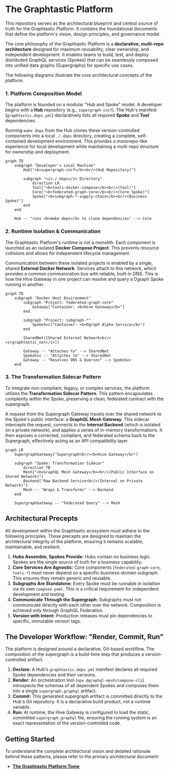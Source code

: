 # The Graphtastic Platform

This repository serves as the architectural blueprint and central source of truth for the Graphtastic Platform. It contains the foundational documents that define the platform's vision, design principles, and governance model.

The core philosophy of the Graphtastic Platform is a **declarative, multi-repo architecture** designed for maximum reusability, clear ownership, and independent development. It enables teams to build, test, and deploy distributed GraphQL services (Spokes) that can be seamlessly composed into unified data graphs (Supergraphs) for specific use cases.

The following diagrams illustrate the core architectural concepts of the platform.

### 1. Platform Composition Model

The platform is founded on a modular "Hub and Spoke" model. A developer begins with a **Hub** repository (e.g., `supergraph-cncf`). The Hub's manifest (`graphtastic.deps.yml`) declaratively lists all required **Spoke** and **Tool** dependencies.

Running `make deps` from the Hub clones these version-controlled components into a local `./.deps` directory, creating a complete, self-contained development environment. This provides a monorepo-like experience for local development while maintaining a multi-repo structure for ownership and deployment.

```mermaid
graph TD
    subgraph "Developer's Local Machine"
        Hub["<b>supergraph-cncf</b><br/>(Hub Repository)"]

        subgraph "<i>./.deps</i> Directory"
            direction LR
            Tool["<b>tools-docker-compose</b><br/>(Tool)"]
            Core["<b>federated-graph-core</b><br/>(Core Spoke)"]
            Spoke["<b>subgraph-*-supply-chain</b><br/>(Business Spoke)"]
        end
    end

    Hub -- "runs <b>make deps</b> to clone dependencies" --> Core
```

### 2. Runtime Isolation & Communication

The Graphtastic Platform's runtime is not a monolith. Each component is launched as an isolated **Docker Compose Project**. This prevents resource collisions and allows for independent lifecycle management.

Communication between these isolated projects is enabled by a single, shared **External Docker Network**. Services attach to this network, which provides a common communication bus with reliable, built-in DNS. This is how the Hive Gateway in one project can resolve and query a Dgraph Spoke running in another.

```mermaid
graph TD
    subgraph "Docker Host Environment"
        subgraph "Project: federated-graph-core"
            Gateway["Container: <b>Hive Gateway</b>"]
        end

        subgraph "Project: subgraph-*"
            SpokeSvc["Container: <b>Dgraph Alpha Service</b>"]
        end

        SharedNet([Shared External Network<br/><i>graphtastic_net</i>])

        Gateway -- "Attaches to" --> SharedNet
        SpokeSvc -- "Attaches to" --> SharedNet
        Gateway -- "Resolves DNS & Queries" --> SpokeSvc
    end
```

### 3. The Transformation Sidecar Pattern

To integrate non-compliant, legacy, or complex services, the platform utilizes the **Transformation Sidecar Pattern**. This pattern encapsulates complexity *within* the Spoke, preserving a clean, federated contract with the supergraph.

A request from the Supergraph Gateway travels over the shared network to the Spoke's public interface: a **GraphQL Mesh Gateway**. This sidecar intercepts the request, connects to the **Internal Backend** (which is isolated on a private network), and applies a series of in-memory transformations. It then exposes a corrected, compliant, and federated schema back to the Supergraph, effectively acting as an API compatibility layer.

```mermaid
graph LR
    SupergraphGateway["Supergraph<br/><b>Hive Gateway</b>"]

    subgraph "Spoke: Transformation Sidecar"
        direction TB
        Mesh["<b>GraphQL Mesh Gateway</b><br/>(Public Interface on Shared Network)"]
        Backend["Raw Backend Service<br/>(Internal on Private Network)"]
        Mesh -- "Wraps & Transforms" --> Backend
    end

    SupergraphGateway -- "Federated Query" --> Mesh
```

## Architectural Precepts

All development within the Graphtastic ecosystem must adhere to the following principles. These precepts are designed to maintain the architectural integrity of the platform, ensuring it remains scalable, maintainable, and resilient.

1.  **Hubs Assemble, Spokes Provide:** Hubs contain no business logic. Spokes are the single source of truth for a business capability.
2.  **Core Services Are Agnostic:** Core components (`federated-graph-core`, `tools-*`) must never depend on a specific business-domain subgraph. This ensures they remain generic and reusable.
3.  **Subgraphs Are Standalone:** Every Spoke must be runnable in isolation via its own `compose.yaml`. This is a critical requirement for independent development and testing.
4.  **Communicate Through the Supergraph:** Subgraphs must not communicate directly with each other over the network. Composition is achieved *only* through GraphQL Federation.
5.  **Version with Intent:** Production releases must pin dependencies to specific, immutable version tags.

## The Developer Workflow: "Render, Commit, Run"

The platform is designed around a declarative, Git-based workflow. The composition of the supergraph is a build-time step that produces a version-controlled artifact.

1.  **Declare:** A Hub's `graphtastic.deps.yml` manifest declares all required Spoke dependencies and their versions.
2.  **Render:** An orchestration tool (`npx @graphql-mesh/compose-cli`) introspects the schemas of all dependent Spokes and composes them into a single `supergraph.graphql` artifact.
3.  **Commit:** This generated supergraph artifact is committed directly to the Hub's Git repository. It is a declarative build product, not a runtime variable.
4.  **Run:** At runtime, the Hive Gateway is configured to load the static, committed `supergraph.graphql` file, ensuring the running system is an exact representation of the version-controlled code.

## Getting Started

To understand the complete architectural vision and detailed rationale behind these patterns, please refer to the primary architectural document:

*   **[The Graphtastic Platform Tome](./docs/tome--graphtastic-platform-docker-compose.md)**